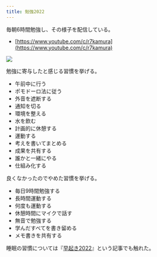 ```yaml
---
title: 勉強2022
---
```

毎朝6時間勉強し、その様子を配信している。

*   [https://www.youtube.com/c/r7kamura](https://www.youtube.com/c/r7kamura)

![](https://lh3.googleusercontent.com/docs/ADP-6oH8CEOiNocQxmuapQY73f_eHBxju8h4PTwp3OzXjWzMq-SL9T4VjC3kf9ZHQh29OL9fEG1yWXq21-FzYe3g3CWVTArun5LVBrz7T_ylw3rKRDxdmn5scgXQO-jz-OgkeI2hINs8YZPBpvCVRiSMh2efOLJNCa3Nhsc6u_I2jG0bQ9CNJxzr4RmOdNierYthsal-3k9UZdJ9kYJHjGd7KVsD2rcl7DxlDES-p7ak3KygFh6Z6naPtZHhjWv0iL0KuyzV3fba5JHMrcPGCECCHsKrYaVQm2E6rsgaQbdg41Nf8snJ9ekczka3LZ1Oo8YQrC7CQoPw2b2eBIKVW85-qjadlVbVH6TGdj1wNukrD85gyiRcp7eDVTMHQF32RrML69vTDEta1_Mm--E4vOyo_LFeAVAAR5MXntND_h_hrXMT2R7Vh4msds6yfnsvyfQSAjUquSQV6751J1fZ3ie01Tc90XShjrjqEBeHKAOa84juCx1Gt_U_eqOL7boYvcKzEBupCVP_t2y4T3AKgf9UVYk6Kyf8lTnGfiI7SdEaA5bH0S3MCWzBYQMI-A1ziIGNj4-5klcsYUvIEfWtrmZKsH-ruPzlAN0ynFSsDFqXEm8r0P7u9AahVR3z5tndAsCuU2qzs2fQMm6s1_ttOvtP_kct8HjFpKmaRC-xLjb-rHn2SFRbotzRNkRX2tl8jFbuSUqGxyqiy6U7VQ4xAxunKbGcuHovCjks6JxcAu-giXEQUb3B9PezJ9EwNtFO9BYSaP8IIxrLaVaEuqbpJzp9Ep8K-pnGfr_HtTNMalI7qRytOU87O1mO0P5dcNDXFVi1QPEIx-lIXaiWcELMndYx-ZFa1Qzz8DHoTf_li5c4C8wPN9xAaf9ocXQs6Nc8TFsj_GqoB3sMjGiYgbK8nIGcQ56YyTevMnGjmkXN6sQn74GEGdXNzj74UbhbUYJVsTOLcqvQiBEZhmczcCaLPGGkg4n-oGzoy8rGk-pQMtZSNMptTHlnMxCXUiNHFqGvYb5MkzX8CP23UM24A12TKrzIxo6Jbk8k9RX3bOK2mlFHQQwTgLfY2TlV-2DgJ1cb3LvwYjpJuBCMQUkOnbmWstEqQ-UmHo8FIuG6yPB_ZKedWMQgN2P6fTnjAzd8zj6lWT7e1__IvaQ8mKTMCeaVw_XhW3ygkXOSWjR6DQueRunGgUA7BjDg3Qa2XjxLgdeQmCp7MMvu0WJnnVy5zBVpZ8c8h8equWBhS_1xtO8OMuTWj_ZqKMnVIg)

勉強に寄与したと感じる習慣を挙げる。

*   午前中に行う
*   ポモドーロ法に従う
*   外音を遮断する
*   通知を切る
*   環境を整える
*   水を飲む
*   計画的に休憩する
*   運動する
*   考えを書いてまとめる
*   成果を共有する
*   誰かと一緒にやる
*   仕組み化する

良くなかったのでやめた習慣を挙げる。

*   毎日9時間勉強する
*   長時間運動する
*   何度も運動する
*   休憩時間にマイクで話す
*   無音で勉強する
*   学んだすべてを書き留める
*   メモ書きを共有する

睡眠の習慣については『[早起き2022](https://r7kamura.com/articles/2022-06-21-good-morning-2022)』という記事でも触れた。
